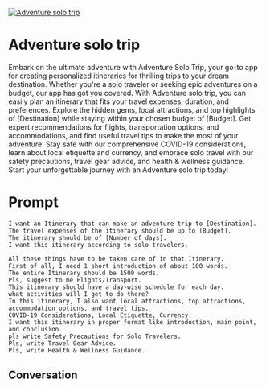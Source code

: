 
[![Adventure solo trip](https://flow-prompt-covers.s3.us-west-1.amazonaws.com/icon/Impressionist/i8.png)]()
# Adventure solo trip 
Embark on the ultimate adventure with Adventure Solo Trip, your go-to app for creating personalized itineraries for thrilling trips to your dream destination. Whether you're a solo traveler or seeking epic adventures on a budget, our app has got you covered. With Adventure solo trip, you can easily plan an itinerary that fits your travel expenses, duration, and preferences. Explore the hidden gems, local attractions, and top highlights of [Destination] while staying within your chosen budget of [Budget]. Get expert recommendations for flights, transportation options, and accommodations, and find useful travel tips to make the most of your adventure. Stay safe with our comprehensive COVID-19 considerations, learn about local etiquette and currency, and embrace solo travel with our safety precautions, travel gear advice, and health & wellness guidance. Start your unforgettable journey with an Adventure solo trip today!

# Prompt

```
I want an Itinerary that can make an adventure trip to [Destination].
The travel expenses of the itinerary should be up to [Budget]. 
The itinerary should be of [Number of days].
I want this itinerary according to solo travelers.

All these things have to be taken care of in that Itinerary.
First of all, I need 1 short introduction of about 100 words.
The entire Itinerary should be 1500 words.
Pls, suggest to me Flights/Transport.
This itinerary should have a day-wise schedule for each day. 
what activities will I get to do there?
In this itinerary, I also want local attractions, top attractions, accommodation options, and travel tips, 
COVID-19 Considerations, Local Etiquette, Currency.
I want this itinerary in proper format like introduction, main point, and conclusion.
pls write Safety Precautions for Solo Travelers.
Pls, write Travel Gear Advice.
Pls, write Health & Wellness Guidance.
```

## Conversation




